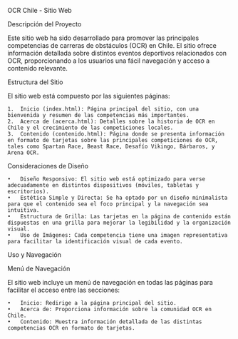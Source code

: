 OCR Chile - Sitio Web

Descripción del Proyecto

Este sitio web ha sido desarrollado para promover las principales competencias de carreras de obstáculos (OCR) en Chile. El sitio ofrece información detallada sobre distintos eventos deportivos relacionados con OCR, proporcionando a los usuarios una fácil navegación y acceso a contenido relevante.

Estructura del Sitio

El sitio web está compuesto por las siguientes páginas:

	1.	Inicio (index.html): Página principal del sitio, con una bienvenida y resumen de las competencias más importantes.
	2.	Acerca de (acerca.html): Detalles sobre la historia de OCR en Chile y el crecimiento de las competiciones locales.
	3.	Contenido (contenido.html): Página donde se presenta información en formato de tarjetas sobre las principales competiciones de OCR, tales como Spartan Race, Beast Race, Desafío Vikingo, Bárbaros, y Arena OCR.

Consideraciones de Diseño

	•	Diseño Responsivo: El sitio web está optimizado para verse adecuadamente en distintos dispositivos (móviles, tabletas y escritorios).
	•	Estética Simple y Directa: Se ha optado por un diseño minimalista para que el contenido sea el foco principal y la navegación sea intuitiva.
	•	Estructura de Grilla: Las tarjetas en la página de contenido están dispuestas en una grilla para mejorar la legibilidad y la organización visual.
	•	Uso de Imágenes: Cada competencia tiene una imagen representativa para facilitar la identificación visual de cada evento.

Uso y Navegación

Menú de Navegación

El sitio web incluye un menú de navegación en todas las páginas para facilitar el acceso entre las secciones:

	•	Inicio: Redirige a la página principal del sitio.
	•	Acerca de: Proporciona información sobre la comunidad OCR en Chile.
	•	Contenido: Muestra información detallada de las distintas competencias OCR en formato de tarjetas.